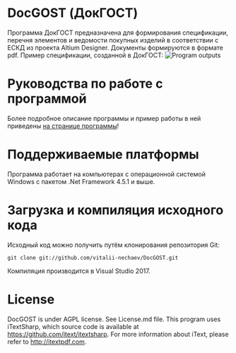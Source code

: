 # DocGOST (ДокГОСТ)
Программа ДокГОСТ предназначена для формирования спецификации, перечня элементов и ведомости покупных изделий в соответствии с ЕСКД из проекта Altium Designer. Документы формируются в формате pdf.
Пример спецификации, созданной в ДокГОСТ:
![Program outputs](https://github.com/vitalii-nechaev/DocGOST/assets/45718460/f7fa58d2-3db4-499a-9bc5-3d4e745d5ee6)
# Руководства по работе с программой
Более подробное описание программы и пример работы в ней приведены [на странице программы](http://www.xn-----6kccalfmhwcdcrbm1aajnghfrqjce3b0z.xn--p1ai/DocGOST.html)!
# Поддерживаемые платформы
Программа работает на компьютерах с операционной системой Windows с пакетом .Net Framework 4.5.1 и выше.
# Загрузка и компиляция исходного кода
Исходный код можно получить путём клонирования репозитория Git:
```
git clone git://github.com/vitalii-nechaev/DocGOST.git
```
Компиляция производится в Visual Studio 2017.
# License
DocGOST is under AGPL license. See License.md file. This program uses iTextSharp, which source code is available at https://github.com/itext/itextsharp. 
For more information about iText, please refer to http://itextpdf.com.

